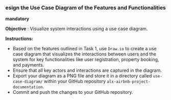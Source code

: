 ### esign the Use Case Diagram of the Features and Functionalities

**mandatory**

**Objective** : Visualize system interactions using a use case diagram.

**Instructions:**

- Based on the features outlined in Task 1, use `Draw.io` to create a use case diagram that visualizes the interactions between users and the system for key functionalities like user registration, property booking, and payments.
- Ensure that all key actors and interactions are captured in the diagram.
- Export your diagram as a PNG file and store it in a directory called `use-case-diagram/` within your GitHub repository `alx-airbnb-project-documentation`.
- Commit and push the changes to your GitHub repository.

